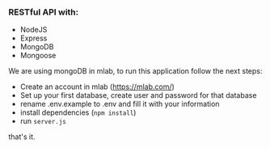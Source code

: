 ### RESTful API with:
* NodeJS
* Express
* MongoDB
* Mongoose

We are using mongoDB in mlab, to run this application follow the next steps:

* Create an account in mlab (https://mlab.com/)
* Set up your first database, create user and password for that database
* rename .env.example to .env and fill it with your information
* install dependencies (`npm install`)
* run `server.js`

that's it.
